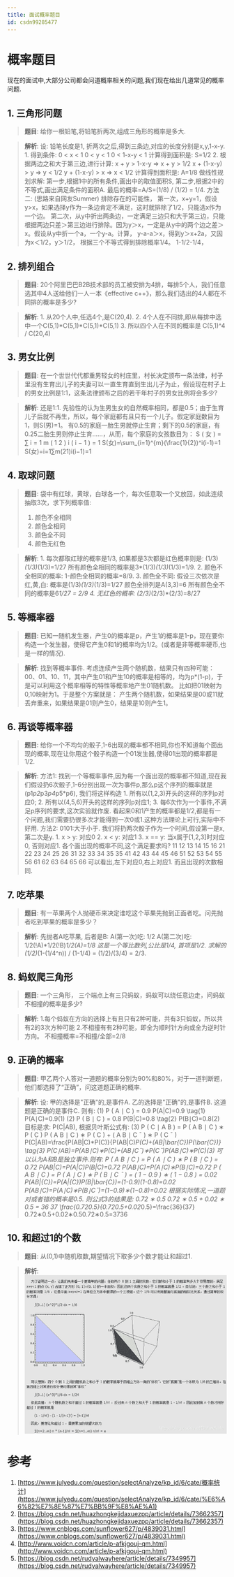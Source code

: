 ```yaml
---
title: 面试概率题目
id: csdn99285477
---
```


# 概率题目

现在的面试中,大部分公司都会问道概率相关的问题,我们现在给出几道常见的概率问题.

## 1\. 三角形问题

> **题目**: 给你一根铅笔,将铅笔折两次,组成三角形的概率是多大.

> **解析**:
> 设: 铅笔长度是1, 折两次之后,得到三条边,对应的长度分别是x,y,1-x-y.
> 1\. 得到条件:
> 0 < x < 1
> 0 < y < 1
> 0 < 1-x-y < 1
> 计算得到面积是: S=1/2
> 2\. 根据两边之和大于第三边,进行计算:
> x + y > 1-x-y => x + y > 1/2
> x + (1-x-y) > y => y < 1/2
> y + (1-x-y) > x => x < 1/2
> 计算得到面积是: A=1/8
> 做线性规划求解:
> 第一步,根据1中的所有条件,画出中的取值面积S,
> 第二步,根据2中的不等式,画出满足条件的面积A.
> 最后的概率=A/S=(1/8) / (1/2) = 1/4.
> 方法二: (思路来自网友Summer)
> 排除存在的可能性，
> 第一次，x+y=1，假设y>x，如果选择y作为一条边肯定不满足，这时就排除了1/2，只能选x作为一个边。
> 第二次，从y中折出两条边，一定满足三边只和大于第三边，只能根据两边只差＞第三边进行排除。因为y＞x，一定是从y中的两个边之差＞x。假设从y中折一个a，一个y-a。计算，
> y-a-a＞x，得到y＞x+2a，又因为x＜1/2，y＞1/2，
> 根据三个不等式得到排除概率1/4。
> 1-1/2-1/4，

## 2\. 排列组合

> **题目**: 20个阿里巴巴B2B技术部的员工被安排为4排，每排5个人，我们任意选其中4人送给他们一人一本《effective c++》，那么我们选出的4人都在不同排的概率是多少?

> **解析**:
> 1\. 从20个人中,任选4个,是C(20,4).
> 2\. 4个人在不同排,即从每排中选中一个C(5,1)*C(5,1)*C(5,1)*C(5,1)
> 3\. 所以四个人在不同的概率是 C(5,1)^4 / C(20,4)

## 3\. 男女比例

> **题目**: 在一个世世代代都重男轻女的村庄里，村长决定颁布一条法律，村子里没有生育出儿子的夫妻可以一直生育直到生出儿子为止，假设现在村子上的男女比例是1:1，这条法律颁布之后的若干年村子的男女比例将会多少?

> **解析**:
> 还是1:1.
> 先验性的认为生男生女的自然概率相同，都是0.5；由于生育儿子后就不再生，所以，每个家庭都有且只有一个儿子。假定家庭数目为1，则S(男)=1。
> 有0.5的家庭一胎生男就停止生育；剩下的0.5的家庭，有0.25二胎生男则停止生育……，从而，每个家庭的女孩数目为：
> S ( 女 ) = ∑ i = 1 m ( 1 2 ) i ( i − 1 ) = 1 S(女)=\sum_{i=1}^{m}(\frac{1}{2})^i(i-1)=1 S(女)=i=1∑m​(21​)i(i−1)=1

## 4\. 取球问题

> **题目**: 袋中有红球，黄球，白球各一个，每次任意取一个又放回，如此连续抽取3次，求下列概率值:
> 
> 1.  颜色不全相同
> 2.  颜色全相同
> 3.  颜色全不同
> 4.  颜色无红色

> **解析**:
> 1\. 每次都取红球的概率是1/3, 如果都是3次都是红色概率则是: (1/3)*(1/3)*(1/3)=1/27
> 所有颜色全相同的概率是3*(1/3)*(1/3)*(1/3)=1/9.
> 2\. 颜色不全相同的概率: 1-颜色全相同的概率=8/9.
> 3\. 颜色全不同:
> 假设三次依次是红,黄,白: 概率是(1/3)*(1/3)*(1/3)=1/27
> 颜色全排列是A(3,3)=6
> 所有颜色全不同的概率是6*1/27 = 2/9
> 4\. 无红色的概率:
> (2/3)*(2/3)*(2/3)=8/27

## 5\. 等概率器

> **题目**: 已知一随机发生器，产生0的概率是p，产生1的概率是1-p，现在要你构造一个发生器，使得它产生0和1的概率均为1/2。(或者是非等概率硬币,也是一样的情况).

> **解析**:
> 找到等概率事件. 考虑连续产生两个随机数，结果只有四种可能：00、01、10、11，其中产生01和产生10的概率是相等的，均为p*(1-p)，于是可以利用这个概率相等的特性等概率地产生01随机数。
> 比如把01映射为0,10映射为1。于是整个方案就是：
> 产生两个随机数，如果结果是00或11就丢弃重来，如果结果是01则产生0，结果是10则产生1。

## 6\. 再谈等概率器

> **题目**: 给你一个不均匀的骰子,1-6出现的概率都不相同,你也不知道每个面出现的概率,现在让你用这个骰子构造一个01发生器,使得01出现的概率都是1/2.

> **解析**:
> 方法1:
> 找到一个等概率事件,因为每一个面出现的概率都不知道,现在我们假设扔6次骰子,1-6分别出现一次为事件p,那么p这个序列的概率就是(p1*p2*p3*p4*p5*p6), 我们将这样构造
> 1\. 所有以(1,2,3)开头的这样的序列p对应0;
> 2\. 所有以(4,5,6)开头的这样的序列p对应1;
> 3\. 每6次作为一个事件,不满足p序列的要求,这次实验就作废.
> 看起来0和1产生的概率都是1/2,都是有一个问题,我们需要扔很多次才能得到一次0或1.这种方法理论上可行,实际中不好用.
> 方法2:
> 0101:大于小于.
> 我们将扔两次骰子作为一个时间,假设第一是x,第二次是y.
> 1\. x > y: 对应0
> 2\. x < y: 对应1
> 3\. x == y: 当x属于[1,2,3]时对应0, 否则对应1.
> 各个面出现的概率不同,这个满足要求吗?
> 11 12 13 14 15 16
> 21 22 23 24 25 26
> 31 32 33 34 35 35
> 41 42 43 44 45 46
> 51 52 53 54 55 56
> 61 62 63 64 65 66
> 可以看出,左下对应0,右上对应1\. 而且出现的次数相同.

## 7\. 吃苹果

> **题目**: 有一苹果两个人抛硬币来决定谁吃这个苹果先抛到正面者吃。问先抛者吃到苹果的概率是多少？

> **解析**:
> 先抛者A吃苹果, 后者是B:
> A(第一次)吃: 1/2
> A(第二次)吃: 1/2(!A)*1/2(!B)*1/2(A)=1/8
> 这是一个等比数列,公比是1/4, 首项是1/2.
> 求解的(1/2)*(1-(1/4^n)) / (1-1/4) = (1/2)/(3/4) = 2/3.

## 8\. 蚂蚁爬三角形

> **题目**: 一个三角形， 三个端点上有三只蚂蚁，蚂蚁可以绕任意边走，问蚂蚁不相撞的概率是多少?

> **解析**:
> 1.每个蚂蚁在方向的选择上有且只有2种可能，共有3只蚂蚁，所以共有2的3次方种可能
> 2.不相撞有有2种可能，即全为顺时针方向或全为逆时针方向。
> 不相撞概率=不相撞/全部=2/8

## 9\. 正确的概率

> **题目**: 甲乙两个人答对一道题的概率分别为90%和80%，对于一道判断题，他们都选择了“正确”，问这道题正确的概率.

> **解析**:
> 设:
> 甲的选择是"正确"的,是事件A.
> 乙的选择是"正确"的,是事件B.
> 这道题是正确的是事件C.
> 则有:
> (1) P ( A ∣ C ) = 0.9 P(A|C)=0.9 \tag{1} P(A∣C)=0.9(1)
> (2) P ( B ∣ C ) = 0.8 P(B|C)=0.8 \tag{2} P(B∣C)=0.8(2)
> 目标是求: P(C|AB), 根据贝叶斯公式有:
> (3) P ( C ∣ A B ) = P ( A B ∣ C ) ∗ P ( C ) P ( A B ∣ C ) ∗ P ( C ) + ( A B ∣ C ˉ ) ∗ P ( C ˉ ) P(C|AB)=\frac{P(AB|C)*P(C)}{P(AB|C)*P(C)+(AB|\bar{C})*P(\bar{C})} \tag{3} P(C∣AB)=P(AB∣C)∗P(C)+(AB∣Cˉ)∗P(Cˉ)P(AB∣C)∗P(C)​(3)
> 可以认为A和B是独立事件.则有:
> P ( A B ∣ C ) = P ( A ∣ C ) ∗ P ( B ∣ C ) = 0.72 P(AB|C)=P(A|C)*P(B|C)=0.72 P(AB∣C)=P(A∣C)∗P(B∣C)=0.72
> P ( A B ∣ C ) = P ( A ∣ C ) ∗ P ( B ∣ C ˉ ) = ( 1 − 0.9 ) ∗ ( 1 − 0.8 ) = 0.02 P(AB|{C})=P(A|{C})*P(B|\bar{C})=(1-0.9)*(1-0.8)=0.02 P(AB∣C)=P(A∣C)∗P(B∣Cˉ)=(1−0.9)∗(1−0.8)=0.02
> 根据实际情况,一道题对或者错的概率是0.5\. 则公式3的结果是:
> 0.72 ∗ 0.5 0.72 ∗ 0.5 + 0.02 ∗ 0.5 = 36 37 \frac{0.72*0.5}{0.72*0.5+0.02*0.5}=\frac{36}{37} 0.72∗0.5+0.02∗0.50.72∗0.5​=3736​

## 10\. 和超过1的个数

> **题目**: 从(0,1)中随机取数,期望情况下取多少个数才能让和超过1.

> **解析**:
> ![在这里插入图片描述](../img/757dd784ab7f8646faa8d9f96098e596.png)

# 参考

1.  [https://www.julyedu.com/question/selectAnalyze/kp_id/6/cate/概率统计](https://www.julyedu.com/question/selectAnalyze/kp_id/6/cate/%E6%A6%82%E7%8E%87%E7%BB%9F%E8%AE%A1)
2.  [https://blog.csdn.net/huazhongkejidaxuezpp/article/details/73662357](https://blog.csdn.net/huazhongkejidaxuezpp/article/details/73662357)
3.  [https://www.cnblogs.com/sunflower627/p/4839031.html](https://www.cnblogs.com/sunflower627/p/4839031.html)
4.  [http://www.voidcn.com/article/p-afkjgouj-qm.html](http://www.voidcn.com/article/p-afkjgouj-qm.html)
5.  [https://blog.csdn.net/rudyalwayhere/article/details/7349957](https://blog.csdn.net/rudyalwayhere/article/details/7349957)